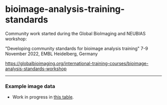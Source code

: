 # bioimage-analysis-training-standards

Community work started during the Global BioImaging and NEUBIAS workshop:

"Developing community standards for bioimage analysis training"
7-9 November 2022, EMBL Heidelberg, Germany

https://globalbioimaging.org/international-training-courses/bioimage-analysis-standards-workshop

<hr>

### Example image data

- Work in progress in [this table](https://docs.google.com/spreadsheets/d/1l8sX18I04P0sl2iTs6SRK90lYhkJWHy91QjIvjEip3k/edit?usp=sharing).
